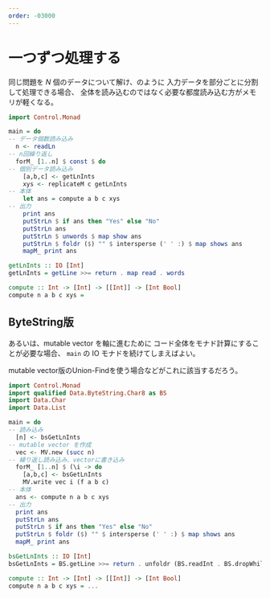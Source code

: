 ```yaml
---
order: -03000
---
```

# 一つずつ処理する

同じ問題を $N$ 個のデータについて解け、のように
入力データを部分ごとに分割して処理できる場合、
全体を読み込むのではなく必要な都度読み込む方がメモリが軽くなる。

```haskell
import Control.Monad

main = do
-- データ個数読み込み
  n <- readLn
-- n回繰り返し
  forM_ [1..n] $ const $ do
-- 個別データ読み込み
    [a,b,c] <- getLnInts
    xys <- replicateM c getLnInts
-- 本体
    let ans = compute a b c xys
-- 出力
    print ans
    putStrLn $ if ans then "Yes" else "No"
    putStrLn ans
    putStrLn $ unwords $ map show ans
    putStrLn $ foldr ($) "" $ intersperse (' ' :) $ map shows ans
    mapM_ print ans

getLnInts :: IO [Int]
getLnInts = getLine >>= return . map read . words

compute :: Int -> [Int] -> [[Int]] -> [Int Bool]
compute n a b c xys =
```

## ByteString版

あるいは、mutable vector を軸に進むために
コード全体をモナド計算にすることが必要な場合、
`main` の IO モナドを続けてしまえばよい。

mutable vector版のUnion-Findを使う場合などがこれに該当するだろう。

```haskell
import Control.Monad
import qualified Data.ByteString.Char8 as BS
import Data.Char
import Data.List

main = do
-- 読み込み
  [n] <- bsGetLnInts
-- mutable vector を作成
  vec <- MV.new (succ n)
-- 繰り返し読み込み、vectorに書き込み
  forM_ [1..n] $ (\i -> do
    [a,b,c] <- bsGetLnInts
    MV.write vec i (f a b c)
-- 本体
  ans <- compute n a b c xys
-- 出力
  print ans
  putStrLn ans
  putStrLn $ if ans then "Yes" else "No"
  putStrLn $ foldr ($) "" $ intersperse (' ' :) $ map shows ans
  mapM_ print ans

bsGetLnInts :: IO [Int]
bsGetLnInts = BS.getLine >>= return . unfoldr (BS.readInt . BS.dropWhile isSpace)

compute :: Int -> [Int] -> [[Int]] -> [Int Bool]
compute n a b c xys = ...
```
